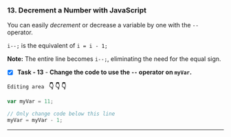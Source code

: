 
### 13. Decrement a Number with JavaScript
You can easily *decrement* or decrease a variable by one with the `--` operator.

`i--;` is the equivalent of `i = i - 1;`

**Note:** The entire line becomes `i--;`, eliminating the need for the equal sign.

- [x] **Task - 13**  - **Change the code to use the `--` operator on `myVar`.**

``Editing area `` **:point_down: :point_down: :point_down:**

```js
var myVar = 11;

// Only change code below this line
myVar = myVar - 1;
```
*************************************************************************************